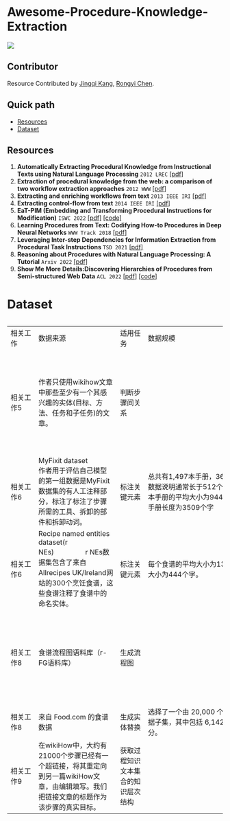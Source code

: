 # Awesome-Procedure-Knowledge-Extraction

![](https://img.shields.io/badge/Status-building-brightgreen)

## Contributor

Resource Contributed by [Jingqi Kang](https://github.com/JingqiKang), [Rongyi Chen](https://github.com/shinymoon99).

## Quick path
- [Resources](#resources)
- [Dataset](#dataset)

## Resources
1. **Automatically Extracting Procedural Knowledge from Instructional Texts using Natural Language Processing** `2012 LREC` [[pdf]](http://www.lrec-conf.org/proceedings/lrec2012/pdf/244_Paper.pdf)
2. **Extraction of procedural knowledge from the web: a comparison of two workflow extraction approaches** `2012 WWW` [[pdf]](https://www.researchgate.net/publication/239761847_Extraction_of_procedural_knowledge_from_the_Web_A_comparison_of_two_workflow_extraction_approaches)
3. **Extracting and enriching workflows from text** `2013 IEEE IRI` [[pdf]](https://ieeexplore.ieee.org/document/6642484)
4. **Extracting control-flow from text** `2014 IEEE IRI` [[pdf]](https://ieeexplore.ieee.org/document/7051891)
5. **EaT-PIM (Embedding and Transforming Procedural Instructions for Modification)** `ISWC 2022` [[pdf]](https://github.com/boschresearch/EaT-PIM/blob/main/docs/ISWC_EaT_PIM.pdf) [[code]](https://https://github.com/boschresearch/EaT-PIM) 
6. **Learning Procedures from Text: Codifying How-to Procedures in Deep Neural Networks** `WWW Track 2018` [[pdf]](https://dl.acm.org/doi/fullHtml/10.1145/3184558.3186347) 
7. **Leveraging Inter-step Dependencies for Information Extraction from Procedural Task Instructions** `TSD 2021` [[pdf]](https://dl.acm.org/doi/abs/10.1007/978-3-030-83527-9_29) 
8. **Reasoning about Procedures with Natural Language Processing: A Tutorial** `Arxiv 2022` [[pdf]](https://arxiv.org/abs/2205.07455) 
9. **Show Me More Details:Discovering Hierarchies of Procedures from Semi-structured Web Data** `ACL 2022` [[pdf]](https://aclanthology.org/2022.acl-long.214/) [[code]](https://github.com/shuyanzhou/wikihow_hierarchy)
# Dataset
<div style="overflow-x: auto; overflow-y: auto; height: auto; width:100%;">
<table border="0" cellpadding="0" cellspacing="0" width="1080" style="border-collapse: 
 collapse;table-layout:fixed;width:810pt">
 <colgroup><col width="72" style="width:54pt">
 <col width="224" style="mso-width-source:userset;width:168pt">
 <col width="72" style="width:54pt">
 <col width="434" style="mso-width-source:userset;width:325.5pt">
 <col width="206" style="mso-width-source:userset;width:154.5pt">
 <col width="72" style="width:54pt">
 </colgroup><tbody><tr height="20" style="mso-height-source:userset;height:15pt" id="r0">
<td height="18" class="x24" width="72" style="height:13.5pt;width:54pt;">相关工作</td>
<td class="x24" width="224" style="width:168pt;">数据来源</td>
<td class="x24" width="72" style="width:54pt;">适用任务</td>
<td class="x24" width="434" style="width:325.5pt;">数据规模</td>
<td class="x24" width="206" style="width:154.5pt;">备注</td>
<td class="x26" width="72" style="width:54pt;">下载</td>
 </tr>
 <tr height="168" style="mso-height-source:userset;height:126pt" id="r1">
<td height="166" class="x22" style="height:124.5pt;">相关工作5&nbsp;</td>
<td class="x22">作者只使用wikihow文章中那些至少有一个其感兴趣的实体(目标、方法、任务和子任务)的文章。<br></td>
<td class="x22">判断步骤间关系</td>
<td class="x25"></td>
<td class="x23">"目标 "来自文章中程序性描述中的主要描述的第一句话。而方法、任务、子任务的识别可以用mediaWiki固有的结构来识别（例如，新的子章节的开始）。<span style="mso-spacerun:yes;">&nbsp;&nbsp;&nbsp;&nbsp;&nbsp;&nbsp;&nbsp;&nbsp;&nbsp;&nbsp;&nbsp;&nbsp;&nbsp;&nbsp;&nbsp;&nbsp;&nbsp;&nbsp;&nbsp;&nbsp;&nbsp;&nbsp;&nbsp;&nbsp;&nbsp;&nbsp;&nbsp;&nbsp;&nbsp;&nbsp;&nbsp;&nbsp;&nbsp;&nbsp;&nbsp;&nbsp; </span>数据集ground-truth<br><span style="mso-spacerun:yes;">&nbsp;&nbsp; </span>关系三元组，用于表示一篇文章</td>
<td class="x28"><a href="https://github.com/WikiTeam/wikiteam" target="_parent"><span style="font-size:11pt;color:#0563C1;font-weight:400;text-decoration: underline;text-line-through:none;text-underline-style:single;font-family:&quot;等线&quot;;">https://github.com/WikiTeam/wikiteam</span></a></td>
 </tr>
 <tr height="120" style="mso-height-source:userset;height:90pt" id="r2">
<td height="118" class="x22" style="height:88.5pt;">相关工作6&nbsp;</td>
<td class="x22">MyFixit dataset<br>作者用于评估自己模型的第一组数据是MyFixit数据集的有人工注释部分，标注了标注了步骤所需的工具、拆卸的部件和拆卸动词。</td>
<td class="x22">标注关键元素</td>
<td class="x22">总共有1,497本手册，36,973个步骤。数据说明通常长于512个字的标记，每本手册的平均大小为944个字，最大的手册长度为3509个字</td>
<td class="x22">。</td>
<td class="x28"><a href="https://github.com/rub-ksv/MyFixit-Dataset" target="_parent"><span style="font-size:11pt;color:#0563C1;font-weight:400;text-decoration: underline;text-line-through:none;text-underline-style:single;font-family:&quot;等线&quot;;">https://github.com/rub-ksv/MyFixit-Dataset </span></a></td>
 </tr>
 <tr height="149" style="mso-height-source:userset;height:112pt" id="r3">
<td height="147" class="x22" style="height:110.5pt;">相关工作6&nbsp;</td>
<td class="x22">Recipe named entities dataset(r NEs)<span style="mso-spacerun:yes;">&nbsp;&nbsp;&nbsp;&nbsp;&nbsp;&nbsp;&nbsp;&nbsp;&nbsp;&nbsp;&nbsp;&nbsp;&nbsp;&nbsp;&nbsp;&nbsp; </span>r NEs数据集包含了来自Allrecipes UK/Ireland网站的300个烹饪食谱，这些食谱注释了食谱中的命名实体。</td>
<td class="x22">标注关键元素</td>
<td class="x22">每个食谱的平均大小为132个字，最大大小为444个字。</td>
<td class="x22"></td>
<td class="x28"><a href="https://sites.google.com/view/yy-lab/resource/english-recipe-ner" target="_parent"><span style="font-size:11pt;color:#0563C1;font-weight:400;text-decoration: underline;text-line-through:none;text-underline-style:single;font-family:&quot;等线&quot;;">https://sites.google.com/view/yy-lab/resource/english-recipe-ner</span></a></td>
 </tr>
 <tr height="149" style="mso-height-source:userset;height:112pt" id="r4">
<td height="147" class="x22" style="height:110.5pt;">相关工作8</td>
<td class="x22">食谱流程图语料库（r-FG语料库）<br></td>
<td class="x22">生成流程图</td>
<td class="x25"></td>
<td class="x23">r-FG语料库包含从一个存储用户发布的食谱的互联网网站上随机提取的208条食谱。这些菜谱被注释了以下信息。1. 词语边界2. 食谱术语3. 流程图<span style="mso-spacerun:yes;">&nbsp;&nbsp;&nbsp;&nbsp;&nbsp;&nbsp; </span>输入：食谱的构成要素，包括步骤、食材、标签<br>输出：流程图的构成要素</td>
<td class="x27">None</td>
 </tr>
 <tr height="56" style="mso-height-source:userset;height:42pt" id="r5">
<td height="54" class="x22" style="height:40.5pt;">相关工作8</td>
<td class="x22">来自 Food.com 的食谱数据</td>
<td class="x22">生成实体替换</td>
<td class="x22">选择了一个由 20,000 个食谱组成的数据子集，其中包括 6,142 种不同的成分。</td>
<td class="x23">输入：食谱的构成要素，包括步骤、食材、标签<br>输出：食材的替换</td>
<td class="x28"><a href="http://www.food.com/" target="_parent"><span style="font-size:11pt;color:#0563C1;font-weight:400;text-decoration: underline;text-line-through:none;text-underline-style:single;font-family:&quot;等线&quot;;">www.food.com</span></a></td>
 </tr>
 <tr height="120" style="mso-height-source:userset;height:90pt" id="r6">
<td height="118" class="x22" style="height:88.5pt;">相关工作9</td>
<td class="x22">在wikiHow中，大约有21000个步骤已经有一个超链接，将其重定向到另一篇wikiHow文章，由编辑填写。我们把链接文章的标题作为该步骤的真实目标。</td>
<td class="x22">获取过程知识文本集合的知识层次结构</td>
<td class="x25"></td>
<td class="x23">1输入：一组过程性知识文本<br>2输出：每个知识文本中的步骤最相似的文章目标。</td>
<td></td>
 </tr>
<!--[if supportMisalignedColumns]-->
 <tr height="0" style="display:none">
  <td width="72" style="width:54pt"></td>
  <td width="224" style="width:168pt"></td>
  <td width="72" style="width:54pt"></td>
  <td width="434" style="width:325.5pt"></td>
  <td width="206" style="width:154.5pt"></td>
  <td width="72" style="width:54pt"></td>
 </tr>
 <!--[endif]-->
</tbody></table>
</div>
